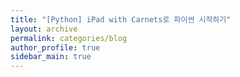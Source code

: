 ```yaml
---
title: "[Python] iPad with Carnets로 파이썬 시작하기"
layout: archive
permalink: categories/blog
author_profile: true
sidebar_main: true
---
```

